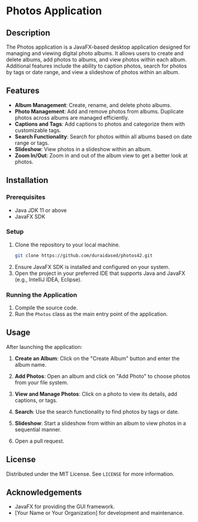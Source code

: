 # Photos Application

## Description

The Photos application is a JavaFX-based desktop application designed for managing and viewing digital photo albums. It allows users to create and delete albums, add photos to albums, and view photos within each album. Additional features include the ability to caption photos, search for photos by tags or date range, and view a slideshow of photos within an album.

## Features

- **Album Management**: Create, rename, and delete photo albums.
- **Photo Management**: Add and remove photos from albums. Duplicate photos across albums are managed efficiently.
- **Captions and Tags**: Add captions to photos and categorize them with customizable tags.
- **Search Functionality**: Search for photos within all albums based on date range or tags.
- **Slideshow**: View photos in a slideshow within an album.
- **Zoom In/Out**: Zoom in and out of the album view to get a better look at photos.

## Installation

### Prerequisites

- Java JDK 11 or above
- JavaFX SDK

### Setup

1. Clone the repository to your local machine.
    ```sh
    git clone https://github.com/duraidased/photos42.git
    ```
2. Ensure JavaFX SDK is installed and configured on your system.
3. Open the project in your preferred IDE that supports Java and JavaFX (e.g., IntelliJ IDEA, Eclipse).

### Running the Application

1. Compile the source code.
2. Run the `Photos` class as the main entry point of the application.

## Usage

After launching the application:

1. **Create an Album**: Click on the "Create Album" button and enter the album name.
2. **Add Photos**: Open an album and click on "Add Photo" to choose photos from your file system.
3. **View and Manage Photos**: Click on a photo to view its details, add captions, or tags.
4. **Search**: Use the search functionality to find photos by tags or date.
5. **Slideshow**: Start a slideshow from within an album to view photos in a sequential manner.


5. Open a pull request.

## License

Distributed under the MIT License. See `LICENSE` for more information.

## Acknowledgements

- JavaFX for providing the GUI framework.
- [Your Name or Your Organization] for development and maintenance.

